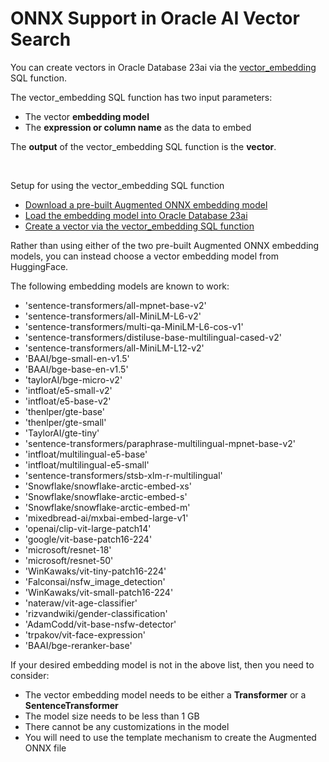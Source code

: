 # ONNX Support in Oracle AI Vector Search

You can create vectors in Oracle Database 23ai via the [vector_embedding](https://docs.oracle.com/en/database/oracle/oracle-database/23/sqlrf/vector_embedding.html#GUID-5ED78260-6D21-4B6B-86E0-A1E70EFA11CA) SQL function.

The vector_embedding SQL function has two input parameters:
- The vector **embedding model**
- The **expression or column name** as the data to embed

The **output** of the vector_embedding SQL function is the **vector**.

<br>

Setup for using the vector_embedding SQL function
- [Download a pre-built Augmented ONNX embedding model](../ONNX/Download%20prebuilt%20Augmented%20ONNX%20file.md)
- [Load the embedding model into Oracle Database 23ai](../ONNX/Load%20the%20ONNX%20model.md)
- [Create a vector via the vector_embedding SQL function](../ONNX/Create%20vector%20via%20vector_embedding.md)

Rather than using either of the two pre-built Augmented ONNX embedding models, you can instead choose a vector embedding model from HuggingFace.  

The following embedding models are known to work:
- 'sentence-transformers/all-mpnet-base-v2'
- 'sentence-transformers/all-MiniLM-L6-v2'
- 'sentence-transformers/multi-qa-MiniLM-L6-cos-v1'
- 'sentence-transformers/distiluse-base-multilingual-cased-v2'
- 'sentence-transformers/all-MiniLM-L12-v2'
- 'BAAI/bge-small-en-v1.5'
- 'BAAI/bge-base-en-v1.5'
- 'taylorAI/bge-micro-v2'
- 'intfloat/e5-small-v2'
- 'intfloat/e5-base-v2'
- 'thenlper/gte-base'
- 'thenlper/gte-small'
- 'TaylorAI/gte-tiny'
- 'sentence-transformers/paraphrase-multilingual-mpnet-base-v2'
- 'intfloat/multilingual-e5-base'
- 'intfloat/multilingual-e5-small'
- 'sentence-transformers/stsb-xlm-r-multilingual'
- 'Snowflake/snowflake-arctic-embed-xs'
- 'Snowflake/snowflake-arctic-embed-s'
- 'Snowflake/snowflake-arctic-embed-m'
- 'mixedbread-ai/mxbai-embed-large-v1'
- 'openai/clip-vit-large-patch14'
- 'google/vit-base-patch16-224'
- 'microsoft/resnet-18'
- 'microsoft/resnet-50'
- 'WinKawaks/vit-tiny-patch16-224'
- 'Falconsai/nsfw_image_detection'
- 'WinKawaks/vit-small-patch16-224'
- 'nateraw/vit-age-classifier'
- 'rizvandwiki/gender-classification'
- 'AdamCodd/vit-base-nsfw-detector'
- 'trpakov/vit-face-expression'
- 'BAAI/bge-reranker-base'

If your desired embedding model is not in the above list, then you need to consider:
- The vector embedding model needs to be either a **Transformer** or a **SentenceTransformer**
- The model size needs to be less than 1 GB
- There cannot be any customizations in the model
- You will need to use the template mechanism to create the Augmented ONNX file
